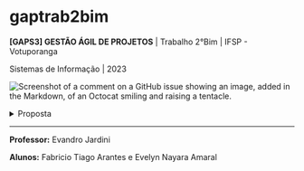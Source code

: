 # gaptrab2bim
**[GAPS3] GESTÃO ÁGIL DE PROJETOS** | Trabalho 2°Bim  | IFSP - Votuporanga

Sistemas de Informação | 2023

![Screenshot of a comment on a GitHub issue showing an image, added in the Markdown, of an Octocat smiling and raising a tentacle.](https://myoctocat.com/assets/images/base-octocat.svg)

<details>
<summary>Proposta</summary>
<br>
Sistema Simples para manipulação de registros em Matriz 
  
```
CRUD: Create, Read, Update, Delete 
```

*<h2>Entidades</h2>* 
   - [X] CLIENTE
   - [X] PRODUTO
   - [X] COMPRA 

</details>

<hr>

**Professor:** Evandro Jardini 

**Alunos:** Fabricio Tiago Arantes e Evelyn Nayara Amaral
